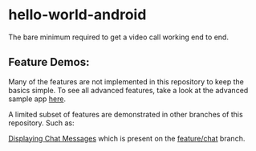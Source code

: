 # hello-world-android
The bare minimum required to get a video call working end to end.

## Feature Demos:
Many of the features are not implemented in this repository to keep the basics simple. To see all advanced features, take a look at the advanced sample app [here](https://github.com/100mslive/100ms-android).

A limited subset of features are demonstrated in other branches of this repository. Such as:

[Displaying Chat Messages](https://github.com/100mslive/hello-world-android/compare/feature/chat) which is present on the [feature/chat](https://github.com/100mslive/hello-world-android/tree/feature/chat) branch.
